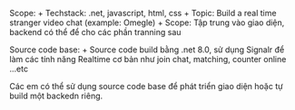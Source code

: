 Scope:
    + Techstack:   .net, javascript, html, css
    + Topic: Build a real time stranger video chat (example: Omegle)
    + Scope: Tập trung vào giao diện, backend có thể để cho các phần tranning sau


Source code base:
    + Source code build bằng .net 8.0, sử dụng Signalr để làm các tính năng Realtime cơ bản như join chat, matching, counter online ...etc


Các em có thể sử dụng source code base để phát triển giao diện hoặc tự build một backedn riêng.


